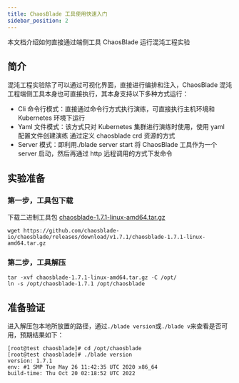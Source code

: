 ```yaml
---
title: ChaosBlade 工具使用快速入门
sidebar_position: 2
---
```


本文档介绍如何直接通过端侧工具 ChaosBlade 运行混沌工程实验

## 简介

混沌工程实验除了可以通过可视化界面，直接进行编排和注入，ChaosBlade 混沌工程端侧工具本身也可直接执行，其本身支持以下多种方式运行：

- Cli 命令行模式：直接通过命令行方式执行演练，可直接执行主机环境和 Kubernetes 环境下运行
- Yaml 文件模式：该方式只对 Kubernetes 集群进行演练时使用，使用 yaml 配置文件创建演练 通过定义 chaosblade crd 资源的方式
- Server 模式：即利用./blade server start 将 ChaosBlade 工具作为一个 server 启动，然后再通过 http 远程调用的方式下发命令

## 实验准备

### 第一步，工具包下载

下载二进制工具包 [chaosblade-1.7.1-linux-amd64.tar.gz](https://github.com/chaosblade-io/chaosblade/releases/download/v1.7.1/chaosblade-1.7.1-linux-amd64.tar.gz)

```shell
wget https://github.com/chaosblade-io/chaosblade/releases/download/v1.7.1/chaosblade-1.7.1-linux-amd64.tar.gz

```

### 第二步，工具解压

```shell
tar -xvf chaosblade-1.7.1-linux-amd64.tar.gz -C /opt/
ln -s /opt/chaosblade-1.7.1 /opt/chaosblade
```

## 准备验证

进入解压包本地所放置的路径，通过`./blade version`或`./blade v`来查看是否可用，预期结果如下：

```
[root@test chaosblade]# cd /opt/chaosblade
[root@test chaosblade]# ./blade version
version: 1.7.1
env: #1 SMP Tue May 26 11:42:35 UTC 2020 x86_64
build-time: Thu Oct 20 02:18:52 UTC 2022
```

